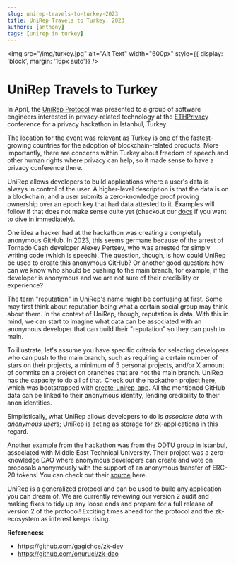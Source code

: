 ```yaml
---
slug: unirep-travels-to-turkey-2023
title: UniRep Travels to Turkey, 2023
authors: [anthony]
tags: [unirep in turkey]
---
```


<img src="/img/turkey.jpg" alt="Alt Text" width="600px" style={{ display: 'block', margin: '16px auto'}} />

# UniRep Travels to Turkey

In April, the [UniRep Protocol](https://developer.unirep.io/) was presented to a group of software engineers interested in privacy-related technology at the [ETHPrivacy](https://www.leadingprivacy.com/istanbul) conference for a privacy hackathon in Istanbul, Turkey.

The location for the event was relevant as Turkey is one of the fastest-growing countries for the adoption of blockchain-related products. More importantly, there are concerns within Turkey about freedom of speech and other human rights where privacy can help, so it made sense to have a privacy conference there.

UniRep allows developers to build applications where a user's data is always in control of the user. A higher-level description is that the data is on a blockchain, and a user submits a zero-knowledge proof proving ownership over an epoch key that had data attested to it. Examples will follow if that does not make sense quite yet (checkout our [docs](https://developer.unirep.io/docs/welcome) if you want to dive in immediately).

One idea a hacker had at the hackathon was creating a completely anonymous GitHub. In 2023, this seems germane because of the arrest of Tornado Cash developer Alexey Pertsev, who was arrested for simply writing code (which is speech). The question, though, is how could UniRep be used to create this anonymous GitHub? Or another good question: how can we know who should be pushing to the main branch, for example, if the developer is anonymous and we are not sure of their credibility or experience?

The term "reputation" in UniRep's name might be confusing at first. Some may first think about reputation being what a certain social group may think about them. In the context of UniRep, though, reputation is data. With this in mind, we can start to imagine what data can be associated with an anonymous developer that can build their "reputation" so they can push to main.

To illustrate, let's assume you have specific criteria for selecting developers who can push to the main branch, such as requiring a certain number of stars on their projects, a minimum of 5 personal projects, and/or X amount of commits on a project on branches that are not the main branch. UniRep has the capacity to do all of that. Check out the hackathon project [here](https://github.com/gagichce/zk-dev), which was bootstrapped with [create-unirep-app](https://developer.unirep.io/docs/next/getting-started/create-unirep-app). All the mentioned GitHub data can be linked to their anonymous identity, lending credibility to their anon identities.

Simplistically, what UniRep allows developers to do is _associate data_ with _anonymous users_; UniRep is acting as storage for zk-applications in this regard.

Another example from the hackathon was from the ODTU group in Istanbul, associated with Middle East Technical University. Their project was a zero-knowledge DAO where anonymous developers can create and vote on proposals anonymously with the support of an anonymous transfer of ERC-20 tokens! You can check out their [source](https://github.com/onuruci/zk-dao) here.

UniRep is a generalized protocol and can be used to build any application you can dream of. We are currently reviewing our version 2 audit and making fixes to tidy up any loose ends and prepare for a full release of version 2 of the protocol! Exciting times ahead for the protocol and the zk-ecosystem as interest keeps rising.

**References:**

-   https://github.com/gagichce/zk-dev
-   https://github.com/onuruci/zk-dao
